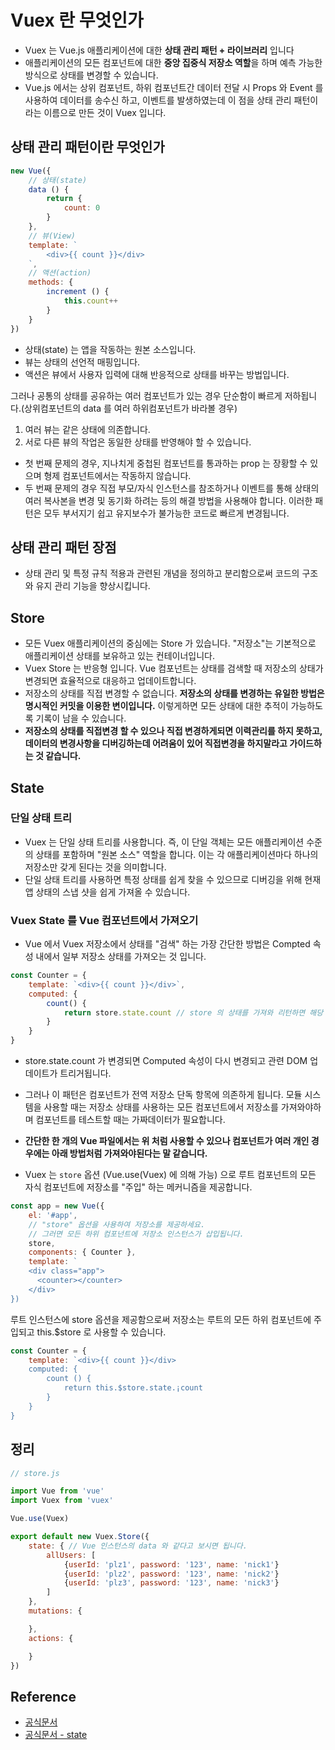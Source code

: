 # Vuex 란 무엇인가

- Vuex 는 Vue.js 애플리케이션에 대한 **상태 관리 패턴 + 라이브러리** 입니다
- 애플리케이션의 모든 컴포넌트에 대한 **중앙 집중식 저장소 역할**을 하며 예측 가능한 방식으로 상태를 변경할 수 있습니다.
- Vue.js 에서는 상위 컴포넌트, 하위 컴포넌트간 데이터 전달 시 Props 와 Event 를 사용하여 데이터를 송수신 하고, 이벤트를 발생하였는데 이 점을 상태 관리 패턴이라는 이름으로 만든 것이 Vuex 입니다.

## 상태 관리 패턴이란 무엇인가

```javascript
new Vue({
    // 상태(state)
    data () {
        return {
            count: 0
        }
    },
    // 뷰(View)
    template: `
        <div>{{ count }}</div>
    `,
    // 액션(action)
    methods: {
        increment () {
            this.count++
        }
    }
})
```

- 상태(state) 는 앱을 작동하는 원본 소스입니다.
- 뷰는 상태의 선언적 매핑입니다.
- 액션은 뷰에서 사용자 입력에 대해 반응적으로 상태를 바꾸는 방법입니다.

그러나 공통의 상태를 공유하는 여러 컴포넌트가 있는 경우 단순함이 빠르게 저하됩니다.(상위컴포넌트의 data 를 여러 하위컴포넌트가 바라볼 경우)

1. 여러 뷰는 같은 상태에 의존합니다.
2. 서로 다른 뷰의 작업은 동일한 상태를 반영해야 할 수 있습니다.

- 첫 번째 문제의 경우, 지나치게 중첩된 컴포넌트를 통과하는 prop 는 장황할 수 있으며 형제 컴포넌트에서는 작동하지 않습니다.
- 두 번째 문제의 경우 직접 부모/자식 인스턴스를 참조하거나 이벤트를 통해 상태의 여러 복사본을 변경 및 동기화 하려는 등의 해결 방법을 사용해야 합니다. 이러한 패턴은 모두 부서지기 쉽고 유지보수가 불가능한 코드로 빠르게 변경됩니다.

## 상태 관리 패턴 장점

- 상태 관리 및 특정 규칙 적용과 관련된 개념을 정의하고 분리함으로써 코드의 구조와 유지 관리 기능을 향상시킵니다.

## Store

- 모든 Vuex 애플리케이션의 중심에는 Store 가 있습니다. "저장소"는 기본적으로 애플리케이션 상태를 보유하고 있는 컨테이너입니다.
- Vuex Store 는 반응형 입니다. Vue 컴포넌트는 상태를 검색할 때 저장소의 상태가 변경되면 효율적으로 대응하고 업데이트합니다.
- 저장소의 상태를 직접 변경할 수 없습니다. **저장소의 상태를 변경하는 유일한 방법은 명시적인 커밋을 이용한 변이입니다.** 이렇게하면 모든 상태에 대한 추적이 가능하도록 기록이 남을 수 있습니다.
- **저장소의 상태를 직접변경 할 수 있으나 직접 변경하게되면 이력관리를 하지 못하고, 데이터의 변경사항을 디버깅하는데 어려움이 있어 직접변경을 하지말라고 가이드하는 것 같습니다.**

## State

### 단일 상태 트리

- Vuex 는 단일 상태 트리를 사용합니다. 즉, 이 단일 객체는 모든 애플리케이션 수준의 상태를 포함하며 "원본 소스" 역할을 합니다. 이는 각 애플리케이션마다 하나의 저장소만 갖게 된다는 것을 의미합니다.
- 단일 상태 트리를 사용하면 특정 상태를 쉽게 찾을 수 있으므로 디버깅을 위해 현재 앱 상태의 스냅 샷을 쉽게 가져올 수 있습니다.

### Vuex State 를 Vue 컴포넌트에서 가져오기

- Vue 에서 Vuex 저장소에서 상태를 "검색" 하는 가장 간단한 방법은 Compted 속성 내에서 일부 저장소 상태를 가져오는 것 입니다.

```javascript
const Counter = {
    template: `<div>{{ count }}</div>`,
    computed: {
        count() {
            return store.state.count // store 의 상태를 가져와 리턴하면 해당 컴포넌트에서 this 로 사용할 수 있습니다.
        }
    }
}
```

- store.state.count 가 변경되면 Computed 속성이 다시 변경되고 관련 DOM 업데이트가 트리거됩니다.

- 그러나 이 패턴은 컴포넌트가 전역 저장소 단독 항목에 의존하게 됩니다. 모듈 시스템을 사용할 때는 저장소 상태를 사용하는 모든 컴포넌트에서 저장소를 가져와야하며 컴포넌트를 테스트할 때는 가짜데이터가 필요합니다.
- **간단한 한 개의 Vue 파일에서는 위 처럼 사용할 수 있으나 컴포넌트가 여러 개인 경우에는 아래 방법처럼 가져와야된다는 말 같습니다.**

- Vuex 는 `store` 옵션 (Vue.use(Vuex) 에 의해 가능) 으로 루트 컴포넌트의 모든 자식 컴포넌트에 저장소를 "주입" 하는 메커니즘을 제공합니다.

```javascript
const app = new Vue({
    el: '#app',
    // "store" 옵션을 사용하여 저장소를 제공하세요.
    // 그러면 모든 하위 컴포넌트에 저장소 인스턴스가 삽입됩니다.
    store,
    components: { Counter },
    template: `
    <div class="app">
      <counter></counter>
    </div>
})
```

루트 인스턴스에 store 옵션을 제공함으로써 저장소는 루트의 모든 하위 컴포넌트에 주입되고 this.$store 로 사용할 수 있습니다.

```javascript
const Counter = {
    template: `<div>{{ count }}</div>
    computed: {
        count () {
            return this.$store.state.¡count
        }
    }
}
```

## 정리

```javascript
// store.js

import Vue from 'vue'
import Vuex from 'vuex'

Vue.use(Vuex)

export default new Vuex.Store({
    state: { // Vue 인스턴스의 data 와 같다고 보시면 됩니다.
        allUsers: [
            {userId: 'plz1', password: '123', name: 'nick1'}
            {userId: 'plz2', password: '123', name: 'nick2'}
            {userId: 'plz3', password: '123', name: 'nick3'}
        ]
    },
    mutations: {

    },
    actions: {

    }
})
```

## Reference

- [공식문서]('https://vuex.vuejs.org/kr/')
- [공식문서 - state]('https://vuex.vuejs.org/kr/guide/state.html')